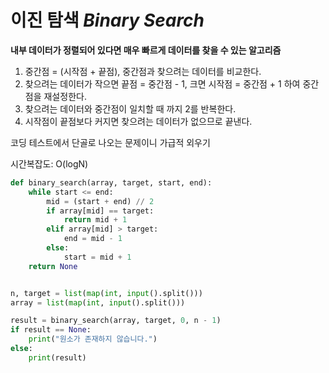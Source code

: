 이진 탐색 *Binary Search*
===============================
**내부 데이터가 정렬되어 있다면 매우 빠르게 데이터를 찾을 수 있는 알고리즘**

 1. 중간점 = (시작점 + 끝점), 중간점과 찾으려는 데이터를 비교한다. 
 2. 찾으려는 데이터가 작으면 끝점 = 중간점 - 1, 크면 시작점 = 중간점 + 1 하여 중간점을 재설정한다.
 3. 찾으려는 데이터와 중간점이 일치할 때 까지 2를 반복한다. 
 4. 시작점이 끝점보다 커지면 찾으려는 데이터가 없으므로 끝낸다. 

 코딩 테스트에서 단골로 나오는 문제이니 가급적 외우기
 
 시간복잡도: O(logN)
```python
def binary_search(array, target, start, end):
    while start <= end:
        mid = (start + end) // 2
        if array[mid] == target:
            return mid + 1
        elif array[mid] > target:
            end = mid - 1
        else:
            start = mid + 1
    return None


n, target = list(map(int, input().split()))
array = list(map(int, input().split()))

result = binary_search(array, target, 0, n - 1)
if result == None:
    print("원소가 존재하지 않습니다.")
else:
    print(result)

```
